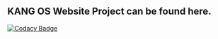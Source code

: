 ## KANG OS Website Project can be found here.

[![Codacy Badge](https://api.codacy.com/project/badge/Grade/0d24cad1f62d492ba327e20d9a113d77)](https://app.codacy.com/gh/nparashar150/kangos?utm_source=github.com&utm_medium=referral&utm_content=nparashar150/kangos&utm_campaign=Badge_Grade_Settings)
